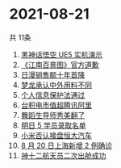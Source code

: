 # 2021-08-21
  共 11条

  <!-- BEGIN -->
  <!-- 最后更新时间:Sat Aug 21 2021 21:09:11 GMT+0000 (Coordinated Universal Time) -->
  1. [黑神话悟空 UE5 实机演示](https://www.zhihu.com/search?q=黑神话悟空)
1. [《江南百景图》官方道歉](https://www.zhihu.com/search?q=江南百景图)
1. [日漫销售额十年首降](https://www.zhihu.com/search?q=日本动漫)
1. [梦龙承认中外用料不同](https://www.zhihu.com/search?q=梦龙)
1. [个人信息保护法通过](https://www.zhihu.com/search?q=个人信息保护法)
1. [台积电市值超腾讯阿里](https://www.zhihu.com/search?q=台积电)
1. [舞蹈生导师秀美翻了](https://www.zhihu.com/search?q=舞蹈生)
1. [明日 5 学员录取名单](https://www.zhihu.com/search?q=明日创作计划)
1. [小米否认接盘恒大汽车](https://www.zhihu.com/search?q=小米汽车)
1. [8 月 20 日上海新增 2 例确诊](https://www.zhihu.com/search?q=上海疫情)
1. [神十二航天员二次出舱成功](https://www.zhihu.com/search?q=神舟十二号)
  <!-- END -->
  